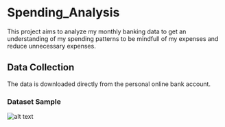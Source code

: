 # Spending_Analysis
This project aims to analyze my monthly banking data to get an understanding of my spending patterns to be mindfull of my expenses and reduce unnecessary expenses.

## Data Collection
The data is downloaded directly from the personal online bank account.

### Dataset Sample
![alt text](/Users/sherinsmac/Desktop/DSample.png)

